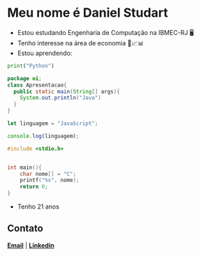 # Meu nome é Daniel Studart
-  Estou estudando Engenharia de Computação na IBMEC-RJ 🖥️
-  Tenho interesse na área de economia 💸📈📊
-  Estou aprendendo: 
```Python 
print("Python")
```
```Java
package oi;
class Apresentacao{
  public static main(String[] args){    
    System.out.println("Java")    
  } 
}
```
```JavaScript
let linguagem = "JavaScript";

console.log(linguagem);
```
```C
#include <stdio.h>


int main(){
    char nome[] = "C";
    printf("%s", nome);
    return 0;
}
```
-  Tenho 21 anos


## Contato
[**Email**](danielstudart22@gmail.com)   |    [**Linkedin**](https://www.linkedin.com/in/daniel-studart-584bb3214/)



<!---
Studart7/Studart7 is a ✨ special ✨ repository because its `README.md` (this file) appears on your GitHub profile.
You can click the Preview link to take a look at your changes.
--->

